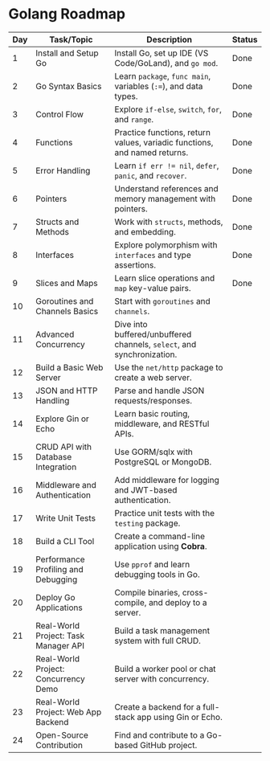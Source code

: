 # Golang Roadmap

| Day | Task/Topic                           | Description                                                               | Status |
| --- | ------------------------------------ | ------------------------------------------------------------------------- | ------ |
| 1   | Install and Setup Go                 | Install Go, set up IDE (VS Code/GoLand), and `go mod`.                    | Done   |
| 2   | Go Syntax Basics                     | Learn `package`, `func main`, variables (`:=`), and data types.           | Done   |
| 3   | Control Flow                         | Explore `if-else`, `switch`, `for`, and `range`.                          | Done   |
| 4   | Functions                            | Practice functions, return values, variadic functions, and named returns. | Done   |
| 5   | Error Handling                       | Learn `if err != nil`, `defer`, `panic`, and `recover`.                   | Done   |
| 6   | Pointers                             | Understand references and memory management with pointers.                | Done   |
| 7   | Structs and Methods                  | Work with `structs`, methods, and embedding.                              | Done   |
| 8   | Interfaces                           | Explore polymorphism with `interfaces` and type assertions.               | Done   |
| 9   | Slices and Maps                      | Learn slice operations and `map` key-value pairs.                         | Done   |
| 10  | Goroutines and Channels Basics       | Start with `goroutines` and `channels`.                                   |        |
| 11  | Advanced Concurrency                 | Dive into buffered/unbuffered channels, `select`, and synchronization.    |        |
| 12  | Build a Basic Web Server             | Use the `net/http` package to create a web server.                        |        |
| 13  | JSON and HTTP Handling               | Parse and handle JSON requests/responses.                                 |        |
| 14  | Explore Gin or Echo                  | Learn basic routing, middleware, and RESTful APIs.                        |        |
| 15  | CRUD API with Database Integration   | Use GORM/sqlx with PostgreSQL or MongoDB.                                 |        |
| 16  | Middleware and Authentication        | Add middleware for logging and JWT-based authentication.                  |        |
| 17  | Write Unit Tests                     | Practice unit tests with the `testing` package.                           |        |
| 18  | Build a CLI Tool                     | Create a command-line application using **Cobra**.                        |        |
| 19  | Performance Profiling and Debugging  | Use `pprof` and learn debugging tools in Go.                              |        |
| 20  | Deploy Go Applications               | Compile binaries, cross-compile, and deploy to a server.                  |        |
| 21  | Real-World Project: Task Manager API | Build a task management system with full CRUD.                            |        |
| 22  | Real-World Project: Concurrency Demo | Build a worker pool or chat server with concurrency.                      |        |
| 23  | Real-World Project: Web App Backend  | Create a backend for a full-stack app using Gin or Echo.                  |        |
| 24  | Open-Source Contribution             | Find and contribute to a Go-based GitHub project.                         |        |
